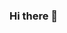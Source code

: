 ### Hi there 👋

<!--
**arunprasathmanogaran/arunprasathmanogaran** is a ✨ _special_ ✨ repository because its `README.md` (this file) appears on your GitHub profile.

Here are some ideas to get you started:
I’m currently learning git...






-->
